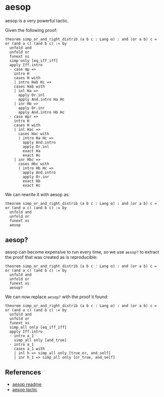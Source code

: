 # aesop

aesop is a very powerful tactic.

Given the following proof:

```lean
theorem simp_or_and_right_distrib (a b c : Lang α) : and (or a b) c = or (and a c) (and b c) := by
  unfold and
  unfold or
  funext xs
  simp only [eq_iff_iff]
  apply Iff.intro
  · case mp =>
    intro H
    cases H with
    | intro Hab Hc =>
    cases Hab with
    | inl Ha =>
      apply Or.inl
      apply And.intro Ha Hc
    | inr Hb =>
      apply Or.inr
      apply And.intro Hb Hc
  · case mpr =>
    intro H
    cases H with
    | inl Hac =>
      cases Hac with
      | intro Ha Hc =>
        apply And.intro
        apply Or.inl
        exact Ha
        exact Hc
    | inr Hbc =>
      cases Hbc with
      | intro Hb Hc =>
        apply And.intro
        apply Or.inr
        exact Hb
        exact Hc
```

We can rewrite it with aesop as:

```lean
theorem simp_or_and_right_distrib (a b c : Lang α) : and (or a b) c = or (and a c) (and b c) := by
  unfold and
  unfold or
  funext xs
  aesop
```

## aesop?

aesop can become expensive to run every time, so we use `aesop?` to extract the proof that was created as is reproducible:

```lean
theorem simp_or_and_right_distrib (a b c : Lang α) : and (or a b) c = or (and a c) (and b c) := by
  unfold and
  unfold or
  funext xs
  aesop?
```

We can now replace `aesop?` with the proof it found:


```lean
theorem simp_or_and_right_distrib (a b c : Lang α) : and (or a b) c = or (and a c) (and b c) := by
  unfold and
  unfold or
  funext xs
  simp_all only [eq_iff_iff]
  apply Iff.intro
  · intro a_1
    simp_all only [and_true]
  · intro a_1
    cases a_1 with
    | inl h => simp_all only [true_or, and_self]
    | inr h_1 => simp_all only [or_true, and_self]
```

## References

* [aesop readme](https://github.com/leanprover-community/aesop#readme)
* [aesop tactic](https://github.com/haruhisa-enomoto/mathlib4-all-tactics/blob/main/all-tactics.md#aesop)